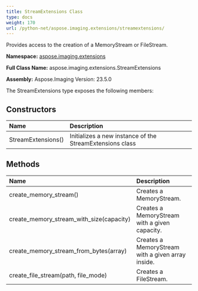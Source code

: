 ```yaml
---
title: StreamExtensions Class
type: docs
weight: 170
url: /python-net/aspose.imaging.extensions/streamextensions/
---
```


Provides access to the creation of a MemoryStream or FileStream.

**Namespace:** [aspose.imaging.extensions](/imaging/python-net/aspose.imaging.extensions/)

**Full Class Name:** aspose.imaging.extensions.StreamExtensions

**Assembly:**  Aspose.Imaging Version: 23.5.0

The StreamExtensions type exposes the following members:
## **Constructors**
|**Name**|**Description**|
| :- | :- |
|StreamExtensions()|Initializes a new instance of the StreamExtensions class|
## **Methods**
|**Name**|**Description**|
| :- | :- |
|create_memory_stream()|Creates a MemoryStream.|
|create_memory_stream_with_size(capacity)|Creates a MemoryStream with a given capacity.|
|create_memory_stream_from_bytes(array)|Creates a MemoryStream with a given array inside.|
|create_file_stream(path, file_mode)|Creates a FileStream.|
